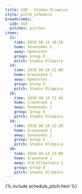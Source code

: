 ```yaml
---
title: U10 - Stadio Olimpico
style: pitch_schedule
breadcrumbs:
  u10: U10
  pitches: pitches
items:
  12:
    time: 2018-10-14 10:20
    home: Sevenoaks 2
    away: Upminster
    group: Group E
    pitch: Stadio Olimpico
  14:
    time: 2018-10-14 11:00
    home: Gravesend 1
    away: Upminster
    group: Group E
    pitch: Stadio Olimpico
  16:
    time: 2018-10-14 11:40
    home: Cranbrook 1
    away: Sevenoaks 2
    group: Group E
    pitch: Stadio Olimpico
  18:
    time: 2018-10-14 12:20
    home: Gravesend 1
    away: Sevenoaks 2
    group: Group E
    pitch: Stadio Olimpico
  20:
    time: 2018-10-14 13:00
    home: Gravesend 1
    away: Old Alleynians 1
    group: Group E
    pitch: Stadio Olimpico
---
```


{% include schedule_pitch.html %}
